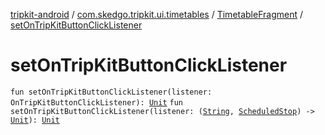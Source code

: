 [tripkit-android](../../index.md) / [com.skedgo.tripkit.ui.timetables](../index.md) / [TimetableFragment](index.md) / [setOnTripKitButtonClickListener](./set-on-trip-kit-button-click-listener.md)

# setOnTripKitButtonClickListener

`fun setOnTripKitButtonClickListener(listener: OnTripKitButtonClickListener): `[`Unit`](https://kotlinlang.org/api/latest/jvm/stdlib/kotlin/-unit/index.html)
`fun setOnTripKitButtonClickListener(listener: (`[`String`](https://kotlinlang.org/api/latest/jvm/stdlib/kotlin/-string/index.html)`, `[`ScheduledStop`](../../com.skedgo.android.common.model/-scheduled-stop/index.md)`) -> `[`Unit`](https://kotlinlang.org/api/latest/jvm/stdlib/kotlin/-unit/index.html)`): `[`Unit`](https://kotlinlang.org/api/latest/jvm/stdlib/kotlin/-unit/index.html)